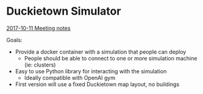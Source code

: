 # Duckietown Simulator

[2017-10-11 Meeting notes](https://docs.google.com/document/d/1q2-KIFl0sBp39PCQfJB-0MNN-UxoQTrf57uf72-D8Hk/edit)

Goals:
- Provide a docker container with a simulation that people can deploy
  - People should be able to connect to one or more simulation machine (ie: clusters)
- Easy to use Python library for interacting with the simulation
  - Ideally compatible with OpenAI gym
- First version will use a fixed Duckietown map layout, no buildings
